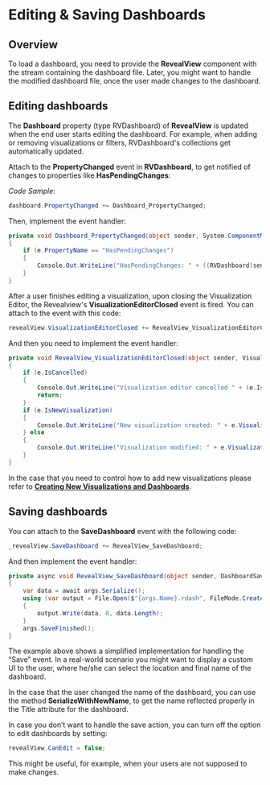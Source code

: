 # Editing & Saving Dashboards

## Overview

To load a dashboard, you need to provide the __RevealView__ component with the stream containing the dashboard file. Later, you might want to handle the modified dashboard file, once the user made changes to the dashboard.

## Editing dashboards

The **Dashboard** property (type RVDashboard) of __RevealView__ is updated when the end user starts editing the dashboard. For example, when adding or removing visualizations or filters, RVDashboard's collections get automatically updated.

Attach to the **PropertyChanged** event in __RVDashboard__, to get notified of changes to properties like **HasPendingChanges**:

*Code Sample*:

``` csharp
dashboard.PropertyChanged += Dashboard_PropertyChanged;
```

Then, implement the event handler:

``` csharp
private void Dashboard_PropertyChanged(object sender, System.ComponentModel.PropertyChangedEventArgs e)
{
    if (e.PropertyName == "HasPendingChanges")
    {
        Console.Out.WriteLine("HasPendingChanges: " + ((RVDashboard)sender).HasPendingChanges);
    }
}
```

After a user finishes editing a visualization, upon closing the Visualization Editor, the Revealview's __VisualizationEditorClosed__ event is fired.
You can attach to the event with this code:

``` csharp
revealView.VisualizationEditorClosed += RevealView_VisualizationEditorClosed;
```

And then you need to implement the event handler:

``` csharp
private void RevealView_VisualizationEditorClosed(object sender, VisualizationEditorClosedEventArgs e)
{
    if (e.IsCancelled)
    {
        Console.Out.WriteLine("Visualization editor cancelled " + (e.IsNewVisualization ? "creating a new visualization" : "editing " + e.Visualization.Title));
        return;
    }
    if (e.IsNewVisualization)
    {
        Console.Out.WriteLine("New visualization created: " + e.Visualization.Title);
    } else
    {
        Console.Out.WriteLine("Visualization modified: " + e.Visualization.Title);
    }
}
```

In the case that you need to control how to add new visualizations please refer to [**Creating New Visualizations and Dashboards**](~/en/developer/desktop-sdk/using-the-desktop-sdk/creating-visualizations-dashboards.md).


## Saving dashboards

You can attach to the __SaveDashboard__ event with the following code:

``` csharp
_revealView.SaveDashboard += RevealView_SaveDashboard;
```

And then implement the event handler:

``` csharp
private async void RevealView_SaveDashboard(object sender, DashboardSaveEventArgs args)
{
    var data = await args.Serialize();
    using (var output = File.Open($"{args.Name}.rdash", FileMode.Create))
    {
        output.Write(data, 0, data.Length);
    }
    args.SaveFinished();
}
```

The example above shows a simplified implementation for handling the “Save” event. In a real-world scenario you might want to display a custom UI to the user, where he/she can select the location and final name of the dashboard.

In the case that the user changed the name of the dashboard, you can use the method __SerializeWithNewName__, to get the name reflected properly in the Title attribute for the dashboard.

In case you don’t want to handle the save action, you can turn off the option to edit dashboards by setting:

``` csharp
revealView.CanEdit = false;
```

This might be useful, for example, when your users are not supposed to make changes.
